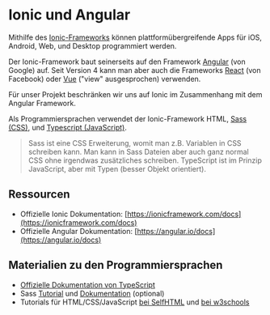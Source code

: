 # Ionic und Angular

Mithilfe des [Ionic-Frameworks](https://ionicframework.com/) können plattformübergreifende Apps für iOS, Android, Web, und Desktop programmiert werden.

Der Ionic-Framework baut seinerseits auf den Framework [Angular](https://angular.io/) (von Google) auf. 
Seit Version 4 kann man aber auch die Frameworks [React](https://de.reactjs.org/) (von Facebook) oder [Vue](https://vuejs.org/) ("view" ausgesprochen) verwenden.

Für unser Projekt beschränken wir uns auf Ionic im Zusammenhang mit dem Angular Framework.

Als Programmiersprachen verwendet der Ionic-Framework HTML, [Sass (CSS)](https://sass-lang.com/), und [Typescript (JavaScript)](https://www.typescriptlang.org/).

> Sass ist eine CSS Erweiterung, womit man z.B. Variablen in CSS schreiben kann. Man kann in Sass Dateien aber auch ganz normal CSS ohne irgendwas zusätzliches schreiben. TypeScript ist im Prinzip JavaScript, aber mit Typen (besser Objekt orientiert).

## Ressourcen

* Offizielle Ionic Dokumentation: 
[https://ionicframework.com/docs](https://ionicframework.com/docs)
* Offizielle Angular Dokumentation:
[https://angular.io/docs](https://angular.io/docs)


## Materialien zu den Programmiersprachen

- [Offizielle Dokumentation von TypeScript](https://www.typescriptlang.org/docs)
- Sass [Tutorial](https://sass-lang.com/guide) und [Dokumentation](https://sass-lang.com/documentation) (optional)
- Tutorials für HTML/CSS/JavaScript [bei SelfHTML](https://wiki.selfhtml.org/) und [bei w3schools](https://www.w3schools.com/)